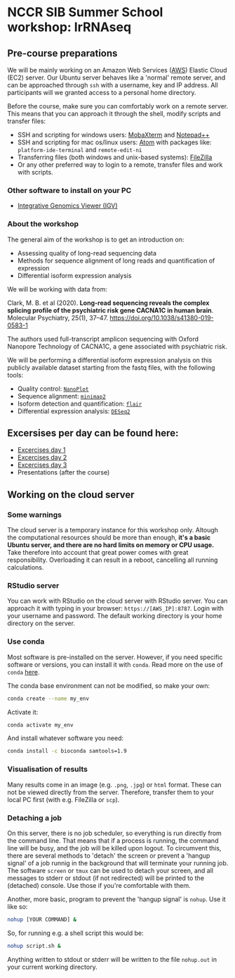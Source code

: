 # NCCR SIB Summer School workshop: lrRNAseq

## Pre-course preparations

We will be mainly working on an Amazon Web Services ([AWS](https://aws.amazon.com/]))  Elastic Cloud (EC2) server. Our Ubuntu server behaves like a 'normal' remote server, and can be approached through `ssh` with a username, key and IP address. All participants will we granted access to a personal home directory.

Before the course, make sure you can comfortably work on a remote server. This means that you can approach it through the shell, modify scripts and transfer files:

* SSH and scripting for windows users: [MobaXterm](https://mobaxterm.mobatek.net/ "get MobaXterm") and [Notepad++](https://notepad-plus-plus.org/downloads/)
* SSH and scripting for mac os/linux users: [Atom](https://atom.io/) with packages like: `platform-ide-terminal` and `remote-edit-ni`
* Transferring files (both windows and unix-based systems): [FileZilla](https://filezilla-project.org/)
* Or any other preferred way to login to a remote, transfer files and work with scripts.

### Other software to install on your PC

* [Integrative Genomics Viewer (IGV)](http://software.broadinstitute.org/software/igv/)

### About the workshop
The general aim of the workshop is to get an introduction on:
* Assessing quality of long-read sequencing data
* Methods for sequence alignment of long reads and quantification of expression
* Differential isoform expression analysis

We will be working with data from:

Clark, M. B. et al (2020). **Long-read sequencing reveals the complex splicing profile of the psychiatric risk gene CACNA1C in human brain**. Molecular Psychiatry, 25(1), 37–47. https://doi.org/10.1038/s41380-019-0583-1

The authors used full-transcript amplicon sequencing with Oxford Nanopore Technology of CACNA1C, a gene associated with psychiatric risk.

We will be performing a differential isoform expression analysis on this publicly available dataset starting from the fastq files, with the following tools:
  * Quality control: [`NanoPlot`](https://github.com/wdecoster/NanoPlot)
  * Sequence alignment: [`minimap2`](https://github.com/lh3/minimap2)
  * Isoform detection and quantification: [`flair`](https://github.com/BrooksLabUCSC/flair)
  * Differential expression analysis: [`DESeq2`](http://bioconductor.org/packages/devel/bioc/vignettes/DESeq2/inst/doc/DESeq2.html)

## Excersises per day can be found here:
* [Excercises day 1](./exercises_day1.md)
* [Excercises day 2](./exercises_day2.md)
* [Excercises day 3](./exercises_day3.md)
* Presentations (after the course)

## Working on the cloud server

### Some warnings

The cloud server is a temporary instance for this workshop only. Altough the computational resources should be more than enough, **it's a basic Ubuntu server, and there are no hard limits on memory or CPU usage.**
Take therefore into account that great power comes with great responsibility. Overloading it can result in a reboot, cancelling all running calculations.

### RStudio server

You can work with RStudio on the cloud server with RStudio server. You can approach it with typing in your browser: `https://[AWS_IP]:8787`. Login with your username and password. The default working directory is your home directory on the server.

### Use conda

Most software is pre-installed on the server. However, if you need specific software or versions, you can install it with `conda`. Read more on the use of `conda` [here](https://conda.io/projects/conda/en/latest/user-guide/getting-started.html).

The conda base environment can not be modified, so make your own:

```sh
conda create --name my_env
```

Activate it:

```sh
conda activate my_env
```

And install whatever software you need:

```sh
conda install -c bioconda samtools=1.9
```

### Visualisation of results

Many results come in an image (e.g. `.png`, `.jpg`) or `html` format. These can not be viewed directly from the server. Therefore, transfer them to your local PC first (with e.g. FileZilla or `scp`).

### Detaching a job

On this server, there is no job scheduler, so everything is run directly from the command line. That means that if a process is running, the command line will be busy, and the job will be killed upon logout. To circumvent this, there are several methods to 'detach' the screen or prevent a 'hangup signal' of a job runnig in the background that will terminate your running job.
The software `screen` or `tmux` can be used to detach your screen, and all messages to stderr or stdout (if not redirected) will be printed to the (detached) console. Use those if you're comfortable with them.

Another, more basic, program to prevent the 'hangup signal' is `nohup`. Use it like so:

```sh
nohup [YOUR COMMAND] &
```

So, for running e.g. a shell script this would be:

```sh
nohup script.sh &
```

Anything written to stdout or stderr will be written to the file `nohup.out` in your current working directory.
